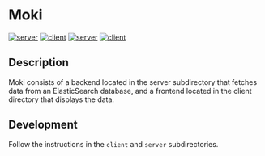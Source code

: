 # Moki

[![server][2]][1] [![client][3]][1]
[![server][12]][1] [![client][13]][1]

## Description

Moki consists of a backend located in the server subdirectory that fetches data
from an ElasticSearch database, and a frontend located in the client directory
that displays the data.

## Development

Follow the instructions in the `client` and `server` subdirectories.

[1]:https://gitlab.frafos.net/mirror/moki/-/commits/master
[2]:https://gitlab.frafos.net/mirror/moki/badges/master/pipeline.svg?job=server:test
[3]:https://gitlab.frafos.net/mirror/moki/badges/master/pipeline.svg?job=client:test
[12]:https://gitlab.frafos.net/mirror/moki/badges/master/coverage.svg?job=server:test
[13]:https://gitlab.frafos.net/mirror/moki/badges/master/coverage.svg?job=client:test
